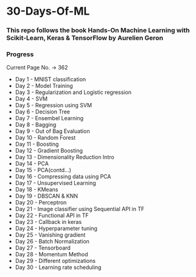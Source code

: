 # 30-Days-Of-ML

### <b>This repo follows the book Hands-On Machine Learning with Scikit-Learn, Keras & TensorFlow by Aurelien Geron</b>

### Progress

Current Page No. -> 362

- Day 1 - MNIST classification
- Day 2 - Model Training
- Day 3 - Regularization and Logistic regression
- Day 4 - SVM
- Day 5 - Regression using SVM
- Day 6 - Decision Tree
- Day 7 - Ensembel Learning
- Day 8 - Bagging
- Day 9 - Out of Bag Evaluation
- Day 10 - Random Forest
- Day 11 - Boosting
- Day 12 - Gradient Boosting
- Day 13 - Dimensionality Reduction Intro
- Day 14 - PCA
- Day 15 - PCA(contd...)
- Day 16 - Compressing data using PCA
- Day 17 - Unsupervised Learning
- Day 18 - KMeans
- Day 19 - DBSCAN & KNN
- Day 20 - Perceptron
- Day 21 - Image classifier using Sequential API in TF
- Day 22 - Functional API in TF
- Day 23 - Callback in keras
- Day 24 - Hyperparameter tuning
- Day 25 - Vanishing gradient
- Day 26 - Batch Normalization
- Day 27 - Tensorboard
- Day 28 - Momentum Method
- Day 29 - Different optimizations
- Day 30 - Learning rate scheduling 

